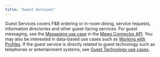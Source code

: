 ```yaml
---
title: "Guest Services"
---
```



Guest Services covers F&amp;B ordering or in-room dining, service requests, information directories and other guest-facing services.
For guest messaging, see the [Messaging use case](https://mews-systems.gitbook.io/connector-api/use-cases/messaging) in the [Mews Connector API](https://mews-systems.gitbook.io/connector-api).
You may also be interested in data-based use cases such as [Working with Profiles](profiles.md).
If the guest service is directly related to guest technology such as telephones or entertainment systems, see [Guest Technology use cases](guest-tech.md).
